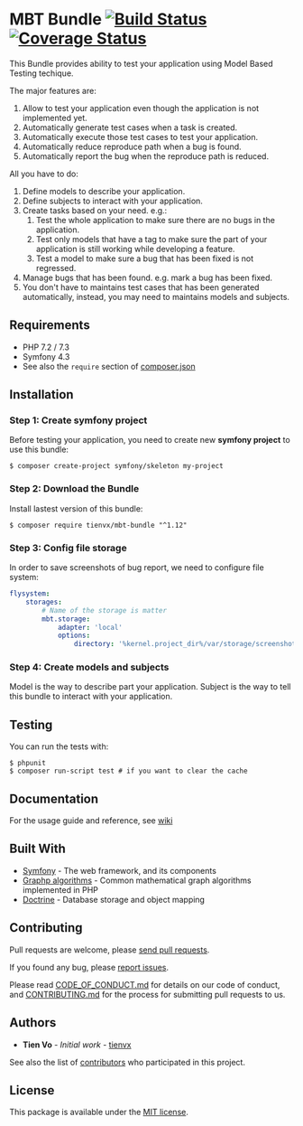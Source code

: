 # MBT Bundle [![Build Status][travis_badge]][travis_link] [![Coverage Status][coveralls_badge]][coveralls_link]

This Bundle provides ability to test your application using Model Based Testing
techique.

The major features are:
1. Allow to test your application even though the application is not implemented yet.
2. Automatically generate test cases when a task is created.
3. Automatically execute those test cases to test your application.
4. Automatically reduce reproduce path when a bug is found.
5. Automatically report the bug when the reproduce path is reduced.

All you have to do:
1. Define models to describe your application.
2. Define subjects to interact with your application.
3. Create tasks based on your need. e.g.:
    1. Test the whole application to make sure there are no bugs in the application.
    2. Test only models that have a tag to make sure the part of your application is still working while developing a feature.
    3. Test a model to make sure a bug that has been fixed is not regressed.
4. Manage bugs that has been found. e.g. mark a bug has been fixed.
5. You don't have to maintains test cases that has been generated automatically, instead, you may need
   to maintains models and subjects.

## Requirements

* PHP 7.2 / 7.3
* Symfony 4.3
* See also the `require` section of [composer.json](composer.json)

## Installation

### Step 1: Create symfony project

Before testing your application, you need to create new **symfony project**
to use this bundle:

```console
$ composer create-project symfony/skeleton my-project
```

### Step 2: Download the Bundle

Install lastest version of this bundle:

```console
$ composer require tienvx/mbt-bundle "^1.12"
```

### Step 3: Config file storage

In order to save screenshots of bug report, we need to configure file system:
```yaml
flysystem:
    storages:
        # Name of the storage is matter
        mbt.storage:
            adapter: 'local'
            options:
                directory: '%kernel.project_dir%/var/storage/screenshots'
```

### Step 4: Create models and subjects

Model is the way to describe part your application. Subject is
the way to tell this bundle to interact with your application.

## Testing

You can run the tests with:
```console
$ phpunit
$ composer run-script test # if you want to clear the cache
```

## Documentation

For the usage guide and reference, see [wiki][wiki]

## Built With

* [Symfony][symfony] - The web framework, and its components
* [Graphp algorithms][graphp] - Common mathematical graph algorithms implemented in PHP
* [Doctrine][doctrine] - Database storage and object mapping

## Contributing

Pull requests are welcome, please [send pull requests][pulls].

If you found any bug, please [report issues][issues].

Please read [CODE_OF_CONDUCT.md](CODE_OF_CONDUCT.md) for details on our code of conduct, and [CONTRIBUTING.md](CONTRIBUTING.md) for the process for submitting pull requests to us.


## Authors

* **Tien Vo** - *Initial work* - [tienvx](https://tienvx.github.io/)

See also the list of [contributors][contributors] who participated in this project.

## License

This package is available under the [MIT license](LICENSE).

[travis_badge]: https://travis-ci.org/tienvx/mbt-bundle.svg?branch=master
[travis_link]: https://travis-ci.org/tienvx/mbt-bundle

[coveralls_badge]: https://coveralls.io/repos/tienvx/mbt-bundle/badge.svg?branch=master&service=github
[coveralls_link]: https://coveralls.io/github/tienvx/mbt-bundle?branch=master

[wiki]: https://github.com/tienvx/mbt-bundle/wiki
[contributors]: https://github.com/tienvx/mbt-bundle/graphs/contributors
[pulls]: https://github.com/tienvx/mbt-bundle/pulls
[issues]: https://github.com/tienvx/mbt-bundle/issues

[symfony]: https://symfony.com/
[graphp]: https://github.com/graphp/algorithms
[doctrine]: https://www.doctrine-project.org/
